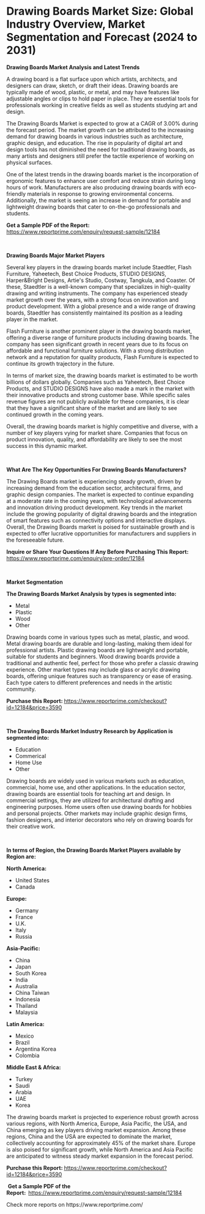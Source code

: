 <p><h1>Drawing Boards Market Size: Global Industry Overview, Market Segmentation and Forecast (2024 to 2031)</h1></p><p><strong>Drawing Boards Market Analysis and Latest Trends</strong></p>
<p><p>A drawing board is a flat surface upon which artists, architects, and designers can draw, sketch, or draft their ideas. Drawing boards are typically made of wood, plastic, or metal, and may have features like adjustable angles or clips to hold paper in place. They are essential tools for professionals working in creative fields as well as students studying art and design.</p><p>The Drawing Boards Market is expected to grow at a CAGR of 3.00% during the forecast period. The market growth can be attributed to the increasing demand for drawing boards in various industries such as architecture, graphic design, and education. The rise in popularity of digital art and design tools has not diminished the need for traditional drawing boards, as many artists and designers still prefer the tactile experience of working on physical surfaces.</p><p>One of the latest trends in the drawing boards market is the incorporation of ergonomic features to enhance user comfort and reduce strain during long hours of work. Manufacturers are also producing drawing boards with eco-friendly materials in response to growing environmental concerns. Additionally, the market is seeing an increase in demand for portable and lightweight drawing boards that cater to on-the-go professionals and students.</p></p>
<p><strong>Get a Sample PDF of the Report:&nbsp;</strong> <a href="https://www.reportprime.com/enquiry/request-sample/12184">https://www.reportprime.com/enquiry/request-sample/12184</a></p>
<p>&nbsp;</p>
<p><strong>Drawing Boards Major Market Players</strong></p>
<p><p>Several key players in the drawing boards market include Staedtler, Flash Furniture, Yaheetech, Best Choice Products, STUDIO DESIGNS, Harper&Bright Designs, Artie's Studio, Costway, Tangkula, and Coaster. Of these, Staedtler is a well-known company that specializes in high-quality drawing and writing instruments. The company has experienced steady market growth over the years, with a strong focus on innovation and product development. With a global presence and a wide range of drawing boards, Staedtler has consistently maintained its position as a leading player in the market.</p><p>Flash Furniture is another prominent player in the drawing boards market, offering a diverse range of furniture products including drawing boards. The company has seen significant growth in recent years due to its focus on affordable and functional furniture solutions. With a strong distribution network and a reputation for quality products, Flash Furniture is expected to continue its growth trajectory in the future.</p><p>In terms of market size, the drawing boards market is estimated to be worth billions of dollars globally. Companies such as Yaheetech, Best Choice Products, and STUDIO DESIGNS have also made a mark in the market with their innovative products and strong customer base. While specific sales revenue figures are not publicly available for these companies, it is clear that they have a significant share of the market and are likely to see continued growth in the coming years.</p><p>Overall, the drawing boards market is highly competitive and diverse, with a number of key players vying for market share. Companies that focus on product innovation, quality, and affordability are likely to see the most success in this dynamic market.</p></p>
<p>&nbsp;</p>
<p><strong>What Are The Key Opportunities For Drawing Boards Manufacturers?</strong></p>
<p><p>The Drawing Boards market is experiencing steady growth, driven by increasing demand from the education sector, architectural firms, and graphic design companies. The market is expected to continue expanding at a moderate rate in the coming years, with technological advancements and innovation driving product development. Key trends in the market include the growing popularity of digital drawing boards and the integration of smart features such as connectivity options and interactive displays. Overall, the Drawing Boards market is poised for sustainable growth and is expected to offer lucrative opportunities for manufacturers and suppliers in the foreseeable future.</p></p>
<p><strong>Inquire or Share Your Questions If Any Before Purchasing This Report:</strong> <a href="https://www.reportprime.com/enquiry/pre-order/12184">https://www.reportprime.com/enquiry/pre-order/12184</a></p>
<p>&nbsp;</p>
<p><strong>Market Segmentation</strong></p>
<p><strong>The Drawing Boards Market Analysis by types is segmented into:</strong></p>
<p><ul><li>Metal</li><li>Plastic</li><li>Wood</li><li>Other</li></ul></p>
<p><p>Drawing boards come in various types such as metal, plastic, and wood. Metal drawing boards are durable and long-lasting, making them ideal for professional artists. Plastic drawing boards are lightweight and portable, suitable for students and beginners. Wood drawing boards provide a traditional and authentic feel, perfect for those who prefer a classic drawing experience. Other market types may include glass or acrylic drawing boards, offering unique features such as transparency or ease of erasing. Each type caters to different preferences and needs in the artistic community.</p></p>
<p><strong>Purchase this Report:&nbsp;</strong><a href="https://www.reportprime.com/checkout?id=12184&price=3590">https://www.reportprime.com/checkout?id=12184&price=3590</a></p>
<p>&nbsp;</p>
<p><strong>The Drawing Boards Market Industry Research by Application is segmented into:</strong></p>
<p><ul><li>Education</li><li>Commerical</li><li>Home Use</li><li>Other</li></ul></p>
<p><p>Drawing boards are widely used in various markets such as education, commercial, home use, and other applications. In the education sector, drawing boards are essential tools for teaching art and design. In commercial settings, they are utilized for architectural drafting and engineering purposes. Home users often use drawing boards for hobbies and personal projects. Other markets may include graphic design firms, fashion designers, and interior decorators who rely on drawing boards for their creative work.</p></p>
<p>&nbsp;</p>
<p><strong>In terms of Region, the Drawing Boards Market Players available by Region are:</strong></p>
<p>
    <p> <strong> North America: </strong>
        <ul>
            <li>United States</li>
            <li>Canada</li>
        </ul>
        </p> 
    <p> <strong> Europe: </strong>
        <ul>
            <li>Germany</li>
            <li>France</li>
            <li>U.K.</li>
            <li>Italy</li>
            <li>Russia</li>
        </ul>
        </p> 
    <p> <strong> Asia-Pacific: </strong>
        <ul>
            <li>China</li>
            <li>Japan</li>
            <li>South Korea</li>
            <li>India</li>
            <li>Australia</li>
            <li>China Taiwan</li>
            <li>Indonesia</li>
            <li>Thailand</li>
            <li>Malaysia</li>
        </ul>
        </p> 
    <p> <strong> Latin America: </strong>
        <ul>
            <li>Mexico</li>
            <li>Brazil</li>
            <li>Argentina Korea</li>
            <li>Colombia</li>
        </ul>
        </p> 
    <p> <strong> Middle East & Africa: </strong>
        <ul>
            <li>Turkey</li>
            <li>Saudi</li>
            <li>Arabia</li>
            <li>UAE</li>
            <li>Korea</li>
        </ul>
    </p>
    </p>
<p><p>The drawing boards market is projected to experience robust growth across various regions, with North America, Europe, Asia Pacific, the USA, and China emerging as key players driving market expansion. Among these regions, China and the USA are expected to dominate the market, collectively accounting for approximately 45% of the market share. Europe is also poised for significant growth, while North America and Asia Pacific are anticipated to witness steady market expansion in the forecast period.</p></p>
<p><strong>Purchase this Report: </strong><a href="https://www.reportprime.com/checkout?id=12184&price=3590">https://www.reportprime.com/checkout?id=12184&price=3590</a></p>
<p>&nbsp;<strong>Get a Sample PDF of the Report:&nbsp;&nbsp;</strong><a href="https://www.reportprime.com/enquiry/request-sample/12184">https://www.reportprime.com/enquiry/request-sample/12184</a></p>
<p><strong></strong></p>
<p>Check more reports on https://www.reportprime.com/</p>